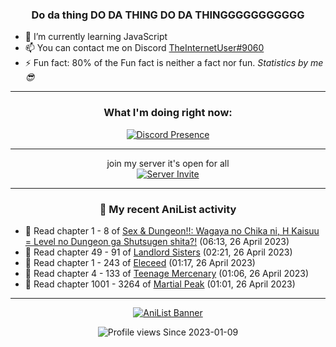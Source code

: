 <div align="center">

### Do da thing DO DA THING DO DA THINGGGGGGGGGGG
</div>

- 🌱 I’m currently learning JavaScript
- 📫 You can contact me on Discord [TheInternetUser#9060](https://discord.com/users/534117072796385300)
- ⚡ Fun fact: 80% of the Fun fact is neither a fact nor fun. _Statistics by me 😎_
<hr>

<div align="center">

### What I'm doing right now:
[![Discord Presence](https://lanyard.cnrad.dev/api/534117072796385300)](https://discord.com/users/534117072796385300)
<hr>

join my server it's open for all <br>
[![Server Invite](https://invidget.switchblade.xyz/bfYgVHxrSs)](https://discord.gg/bfYgVHxrSs)

<hr>
  
### 🌸 My recent AniList activity

</div>

<!-- ANILIST_ACTIVITY:start -->

-   📖 Read chapter 1 - 8 of [Sex & Dungeon!!: Wagaya no Chika ni, H Kaisuu = Level no Dungeon ga Shutsugen shita?!](https://anilist.co/manga/115037) (06:13, 26 April 2023)
-   📖 Read chapter 49 - 91 of [Landlord Sisters](https://anilist.co/manga/138564) (02:21, 26 April 2023)
-   📖 Read chapter 1 - 243 of [Eleceed](https://anilist.co/manga/106929) (01:17, 26 April 2023)
-   📖 Read chapter 4 - 133 of [Teenage Mercenary](https://anilist.co/manga/126297) (01:06, 26 April 2023)
-   📖 Read chapter 1001 - 3264 of [Martial Peak](https://anilist.co/manga/104494) (01:01, 26 April 2023)

<!-- ANILIST_ACTIVITY:end -->
<hr>

<div align="center">

[![AniList Banner](https://img.anili.st/User/929966)](https://anilist.co/user/TheInternetUser)

![Profile views](https://gpvc.arturio.dev/TheInternetUse7) Since 2023-01-09

</div>
